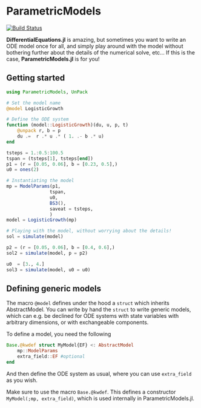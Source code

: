 # ParametricModels

[![Build Status](https://github.com/vboussange/ParametricModels.jl/actions/workflows/CI.yml/badge.svg?branch=main)](https://github.com/vboussange/ParametricModels.jl/actions/workflows/CI.yml?query=branch%3Amain)

**DifferentialEquations.jl** is amazing, but sometimes you want to write an ODE model once for all, and simply play around with the model without bothering further about the details of the numerical solve, etc... If this is the case, **ParametricModels.jl** is for you!

## Getting started

```julia
using ParametricModels, UnPack

# Set the model name
@model LogisticGrowth

# Define the ODE system
function (model::LogisticGrowth)(du, u, p, t)
    @unpack r, b = p
    du .=  r .* u .* ( 1. .- b .* u) 
end

tsteps = 1.:0.5:100.5
tspan = (tsteps[1], tsteps[end])
p1 = (r = [0.05, 0.06], b = [0.23, 0.5],)
u0 = ones(2)

# Instantiating the model
mp = ModelParams(p1, 
                tspan,
                u0, 
                BS3(),
                saveat = tsteps, 
                )
model = LogisticGrowth(mp)

# Playing with the model, without worrying about the details!
sol = simulate(model)

p2 = (r = [0.05, 0.06], b = [0.4, 0.6],)
sol2 = simulate(model, p = p2)

u0  = [3., 4.]
sol3 = simulate(model, u0 = u0)
```

## Defining generic models
The macro `@model` defines under the hood a `struct` which inherits AbstractModel.
You can write by hand the `struct` to write generic models, which can e.g. be declined for ODE systems with state variables with arbitrary dimensions, or with exchangeable components.

To define a model, you need the following

```julia
Base.@kwdef struct MyModel{EF} <: AbstractModel
    mp::ModelParams
    extra_field::EF #optional
end
```
And then define the ODE system as usual, where you can use `extra_field` as you wish.

Make sure to use the macro `Base.@kwdef`. This defines a constructor `MyModel(;mp, extra_field)`, which is used internally in ParametricModels.jl.